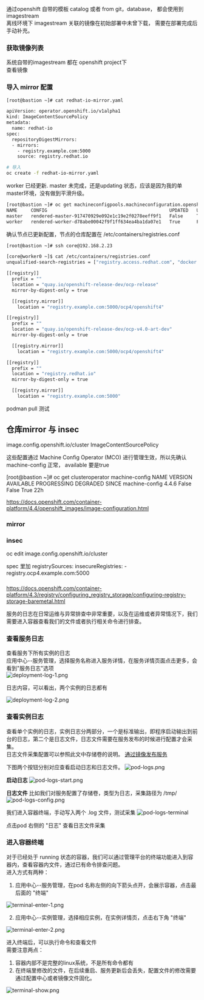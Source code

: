 
通过openshift 自带的模板 catalog 或者 from git，database， 都会使用到imagestream    
离线环境下 imagestream 关联的镜像在初始部署中未曾下载， 需要在部署完成后手动补充。

### 获取镜像列表
系统自带的imagestream 都在 openshift project下  
查看镜像


### 导入 mirror 配置

```bash
[root@bastion ~]# cat redhat-io-mirror.yaml

apiVersion: operator.openshift.io/v1alpha1
kind: ImageContentSourcePolicy
metadata:
  name: redhat-io
spec:
  repositoryDigestMirrors:
  - mirrors:
    - registry.example.com:5000
    source: registry.redhat.io

# 导入
oc create -f redhat-io-mirror.yaml    
```

worker 已经更新. master 未完成，还是updating 状态，应该是因为我的单master环境，没有做到平滑升级。  
```bash
[root@bastion ~]# oc get machineconfigpools.machineconfiguration.openshift.io -A
NAME     CONFIG                                             UPDATED   UPDATING   DEGRADED   MACHINECOUNT   READYMACHINECOUNT   UPDATEDMACHINECOUNT   DEGRADEDMACHINECOUNT   AGE
master   rendered-master-917470929e092e1c19e2f0278eeff9f1   False     True       False      1              0                   0                     0                      14h
worker   rendered-worker-d78abe00042f9f1ff634ea4ba1da07e1   True      False      False      1              1                   1                     0                      14h
```

确认节点已更新配置，节点的仓库配置在 /etc/containers/registries.conf

```bash
[root@bastion ~]# ssh core@192.168.2.23

[core@worker0 ~]$ cat /etc/containers/registries.conf
unqualified-search-registries = ["registry.access.redhat.com", "docker.io"]

[[registry]]
  prefix = ""
  location = "quay.io/openshift-release-dev/ocp-release"
  mirror-by-digest-only = true

  [[registry.mirror]]
    location = "registry.example.com:5000/ocp4/openshift4"

[[registry]]
  prefix = ""
  location = "quay.io/openshift-release-dev/ocp-v4.0-art-dev"
  mirror-by-digest-only = true

  [[registry.mirror]]
    location = "registry.example.com:5000/ocp4/openshift4"

[[registry]]
  prefix = ""
  location = "registry.redhat.io"
  mirror-by-digest-only = true

  [[registry.mirror]]
    location = "registry.example.com:5000"
```

podman pull 测试




## 仓库mirror 与 insec

image.config.openshift.io/cluster
ImageContentSourcePolicy

这些配置通过 Machine Config Operator (MCO) 进行管理生效，所以先确认 machine-config 正常， available 要是true

[root@bastion ~]# oc get clusteroperator machine-config
NAME             VERSION   AVAILABLE   PROGRESSING   DEGRADED   SINCE
machine-config   4.4.6     False       False         True       22h

https://docs.openshift.com/container-platform/4.4/openshift_images/image-configuration.html


### mirror 


### insec

oc edit image.config.openshift.io/cluster

spec 里加
  registrySources:
    insecureRegistries:
    - registry.ocp4.example.com:5000





### 



https://docs.openshift.com/container-platform/4.3/registry/configuring_registry_storage/configuring-registry-storage-baremetal.html




服务的日志在日常运维与异常排查中非常重要，以及在运维或者异常情况下，我们需要进入容器查看我们的文件或者执行相关命令进行排查。

### 查看服务日志
查看服务下所有实例的日志  
应用中心--服务管理，选择服务名称进入服务详情，在服务详情页面点击更多，会看到"服务日志"选项  
![deployment-log-1.png](../images/application/deployment-log-1.png)

日志内容，可以看出，两个实例的日志都有

![deployment-log-2.png](../images/application/deployment-log-2.png)

### 查看实例日志
查看单个实例的日志，实例日志分两部分，一个是标准输出，即程序启动输出到前台的日志，第二个是日志文件，日志文件需要在服务发布的时候进行配置才会采集。  
日志文件采集配置可以参照此文中存储卷的说明。 [通过镜像发布服务](../application/deploy-from-image.md)

下图两个按钮分别对应查看启动日志和日志文件。 
![pod-logs.png](../images/application/pod-logs.png)

**启动日志**
![pod-logs-start.png](../images/application/pod-logs-start.png)

**日志文件**
比如我们对服务配置了存储卷，类型为日志，采集路径为 /tmp/
![pod-logs-config.png](../images/application/pod-logs-config.png)

我们进入容器终端，手动写入两个 .log 文件，测试采集
![pod-logs-terminal](../images/application/pod-logs-terminal.png)

点击pod 右侧的 "日志" 查看日志文件采集



### 进入容器终端
对于已经处于 running 状态的容器，我们可以通过管理平台的终端功能进入到容器内，查看容器内文件，通过已有命令排查问题。  
进入方式有两种：  
1. 应用中心--服务管理，在pod 名称左侧的向下箭头点开，会展示容器，点击最后面的 "终端"

![terminal-enter-1.png](../images/application/terminal-enter-1.png)

2. 应用中心--实例管理，选择相应实例，在实例详情页，点击右下角 "终端"

![terminal-enter-2.png](../images/application/terminal-enter-2.png)

进入终端后，可以执行命令和查看文件  
需要注意两点：  
1. 容器内部不是完整的linux系统，不是所有命令都有
2. 在终端里修改的文件，在后续重启、服务更新后会丢失，配置文件的修改需要通过配置中心或者镜像文件固化。

![terminal-show.png](../images/application/terminal-show.png)
